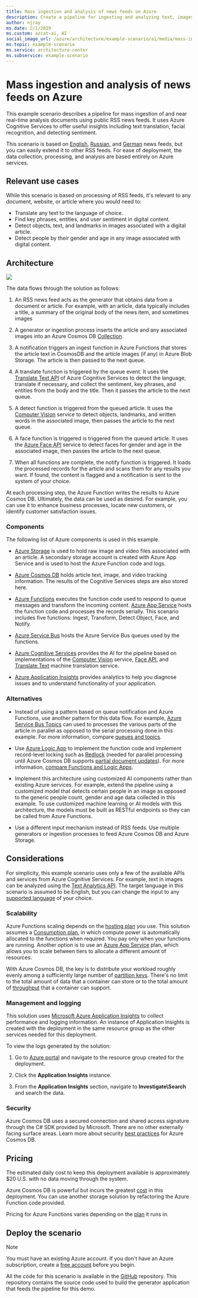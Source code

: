 ```yaml
---
title: Mass ingestion and analysis of news feeds on Azure
description: Create a pipeline for ingesting and analyzing text, images, sentiment, and other data from RSS news feeds using only Azure services, including Azure Cosmos DB and Azure Cognitive Services.
author: njray
ms.date: 2/1/2019
ms.custom: azcat-ai, AI
social_image_url: /azure/architecture/example-scenario/ai/media/mass-ingestion-newsfeeds-architecture.png
ms.topic: example-scenario
ms.service: architecture-center
ms.subservice: example-scenario
---
```


# Mass ingestion and analysis of news feeds on Azure

This example scenario describes a pipeline for mass ingestion of and near real-time analysis documents using public RSS news feeds.  It uses Azure Cognitive Services to offer useful insights including text translation, facial recognition, and detecting sentiment.

This scenario is based on [English][english], [Russian][russian], and [German][german] news feeds, but you can easily extend it to other RSS feeds. For ease of deployment, the data collection, processing, and analysis are based entirely on Azure services.

## Relevant use cases

While this scenario is based on processing of RSS feeds, it's relevant to any document, website, or article where you would need to:

* Translate any text to the language of choice.
* Find key phrases, entities, and user sentiment in digital content.
* Detect objects, text, and landmarks in images associated with a digital article.
* Detect people by their gender and age in any image associated with digital content.

## Architecture

![][architecture]

The data flows through the solution as follows:

1. An RSS news feed acts as the generator that obtains data from a document or article. For example, with an article, data typically includes a title, a summary of the original body of the news item, and sometimes images

2. A generator or ingestion process inserts the article and any associated images into an Azure Cosmos DB [Collection][collection].

3. A notification triggers an ingest function in Azure Functions that stores the article text in CosmosDB and the article images (if any) in Azure Blob Storage.  The article is then passed to the next queue.

4. A translate function is triggered by the queue event. It uses the [Translate Text API][translate-text] of Azure Cognitive Services to detect the language, translate if necessary, and collect the sentiment, key phrases, and entities from the body and the title. Then it passes the article to the next queue.

5. A detect function is triggered from the queued article. It uses the [Computer Vision][vision] service to detect objects, landmarks, and written words in the associated image, then passes the article to the next queue.

6. A face function is triggered is triggered from the queued article. It uses the [Azure Face API][face] service to detect faces for gender and age in the associated image, then passes the article to the next queue.

7. When all functions are complete, the notify function is triggered. It loads the processed records for the article and scans them for any results you want. If found, the content is flagged and a notification is sent to the system of your choice.

At each processing step, the Azure Function writes the results to Azure Cosmos DB. Ultimately, the data can be used as desired. For example, you can use it to enhance business processes, locate new customers, or identify customer satisfaction issues.

### Components

The following list of Azure components is used in this example.

* [Azure Storage][storage] is used to hold raw image and video files associated with an article. A secondary storage account is created with Azure App Service and is used to host the Azure Function code and logs.

* [Azure Cosmos DB][cosmos-db] holds article text, image, and video tracking information. The results of the Cognitive Services steps are also stored here.

* [Azure Functions][functions] executes the function code used to respond to queue messages and transform the incoming content. [Azure App Service][aas] hosts the function code and processes the records serially. This scenario includes five functions: Ingest, Transform, Detect Object, Face, and Notify.

* [Azure Service Bus][service-bus] hosts the Azure Service Bus queues used by the functions.

* [Azure Cognitive Services][acs] provides the AI for the pipeline based on implementations of the [Computer Vision][vision] service, [Face API][face], and [Translate Text][translate-text] machine translation service.

* [Azure Application Insights][aai] provides analytics to help you diagnose issues and to understand functionality of your application.

### Alternatives

* Instead of using a pattern based on queue notification and Azure Functions, use another pattern for this data flow. For example, [Azure Service Bus Topics][topics] can used to processes the various parts of the article in parallel as opposed to the serial processing done in this example. For more information, compare [queues and topics][queues-topics].

* Use [Azure Logic App][logic-app] to implement the function code and implement record-level locking such as [Redlock][redlock] (needed for parallel processing until Azure Cosmos DB supports [partial document updates][partial]). For more information, [compare Functions and Logic Apps][compare].

* Implement this architecture using customized AI components rather than existing Azure services. For example, extend the pipeline using a customized model that detects certain people in an image as opposed to the generic people count, gender and age data collected in this example. To use customized machine learning or AI models with this architecture, the models must be built as RESTful endpoints so they can be called from Azure Functions.

* Use a different input mechanism instead of RSS feeds. Use multiple generators or ingestion processes to feed Azure Cosmos DB and Azure Storage.

## Considerations

For simplicity, this example scenario uses only a few of the available APIs and services from Azure Cognitive Services. For example, text in images can be analyzed using the [Text Analytics API][text-analytics]. The target language in this scenario is assumed to be English, but you can change the input to any [supported language][language] of your choice.

### Scalability

Azure Functions scaling depends on the [hosting plan][plan] you use. This solution assumes a [Consumption plan][plan-c], in which compute power is automatically allocated to the functions when required. You pay only when your functions are running. Another option is to use an [Azure App Service][plan-aas] plan, which allows you to scale between tiers to allocate a different amount of resources.

With Azure Cosmos DB, the key is to distribute your workload roughly evenly among a sufficiently large number of [partition keys][keys]. There's no limit to the total amount of data that a container can store or to the total amount of
[throughput][throughput] that a container can support.

### Management and logging

This solution uses [Microsoft Azure Application Insights][aai] to collect performance and logging information. An instance of Application Insights is created with the deployment in the same resource group as the other services needed for this deployment.

To view the logs generated by the solution:

1. Go to [Azure portal][portal] and navigate to the resource group created for the deployment.

2. Click the **Application Insights** instance.

3. From the **Application Insights** section, navigate to **Investigate\\Search** and search the data.

### Security

Azure Cosmos DB uses a secured connection and shared access signature through the C\# SDK provided by Microsoft. There are no other externally facing surface areas. Learn more about security [best practices][db-practices] for Azure Cosmos DB.

## Pricing

The estimated daily cost to keep this deployment available is approximately \$20 U.S. with no data moving through the system.

Azure Cosmos DB is powerful but incurs the greatest [cost][db-cost] in this deployment. You can use another storage solution by refactoring the Azure Function code provided.

Pricing for Azure Functions varies depending on the [plan][function-plan] it runs in.

## Deploy the scenario

> [!NOTE]
> You must have an existing Azure account. If you don't have an Azure subscription, create a [free account][free] before you begin.

All the code for this scenario is available in the [GitHub][github] repository. This repository contains the source code used to build the generator application that feeds the pipeline for this demo.

[architecture]: ./media/mass-ingestion-newsfeeds-architecture.png
[aai]: /azure/azure-monitor/app/app-insights-overview
[aas]: https://azure.microsoft.com/try/app-service/
[acs]: https://azure.microsoft.com/services/cognitive-services/directory/
[collection]: /rest/api/cosmos-db/collections
[compare]: /azure/azure-functions/functions-compare-logic-apps-ms-flow-webjobs#compare-azure-functions-and-azure-logic-apps
[cosmos-db]: /azure/cosmos-db/introduction
[db-cost]: https://azure.microsoft.com/pricing/details/cosmos-db/
[db-practices]: /azure/cosmos-db/database-security
[db-collection]: /azure/cosmos-db/databases-containers-items
[english]: https://www.nasa.gov/rss/dyn/breaking_news.rss
[face]: /azure/cognitive-services/face/overview
[free]: https://azure.microsoft.com/free/?WT.mc_id=A261C142F
[functions]: /azure/azure-functions/functions-overview
[function-plan]: /azure/azure-functions/functions-scale
[german]: http://www.bamf.de/SiteGlobals/Functions/RSS/DE/Feed/RSSNewsfeed_Meldungen
[github]: https://github.com/Azure/cognitive-services
[keys]: /azure/cosmos-db/partition-data
[language]: /azure/cognitive-services/translator/reference/v3-0-languages
[logic-app]: /azure/logic-apps/logic-apps-overview
[queues-topics]: /azure/service-bus-messaging/service-bus-queues-topics-subscriptions
[partial]: https://feedback.azure.com/forums/263030-azure-cosmos-db/suggestions/6693091-be-able-to-do-partial-updates-on-document
[plan]: /azure/azure-functions/functions-scale
[plan-aas]: /azure/azure-functions/functions-scale#app-service-plan
[plan-c]: /azure/azure-functions/functions-scale#consumption-plan
[portal]: http://portal.azure.com
[redlock]: https://redis.io/topics/distlock
[russian]: http://government.ru/all/rss/
[service-bus]: /azure/service-bus-messaging/
[storage]: /azure/storage/common/storage-account-overview 
[throughput]: /azure/cosmos-db/scaling-throughput
[topics]: /azure/service-bus-messaging/service-bus-dotnet-how-to-use-topics-subscriptions
[text-analytics]: /azure/cognitive-services/text-analytics/
[translate-text]: /azure/cognitive-services/translator/translator-info-overview
[vision]: /azure/cognitive-services/computer-vision/home